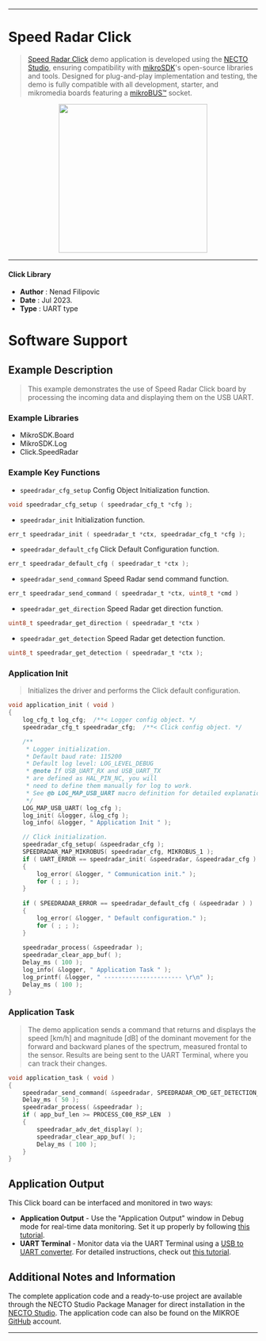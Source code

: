 
---
# Speed Radar Click

> [Speed Radar Click](https://www.mikroe.com/?pid_product=MIKROE-5869) demo application is developed using
the [NECTO Studio](https://www.mikroe.com/necto), ensuring compatibility with [mikroSDK](https://www.mikroe.com/mikrosdk)'s
open-source libraries and tools. Designed for plug-and-play implementation and testing, the demo is fully compatible with
all development, starter, and mikromedia boards featuring a [mikroBUS&trade;](https://www.mikroe.com/mikrobus) socket.

<p align="center">
  <img src="https://www.mikroe.com/?pid_product=MIKROE-5869&image=1" height=300px>
</p>

---

#### Click Library

- **Author**        : Nenad Filipovic
- **Date**          : Jul 2023.
- **Type**          : UART type

# Software Support

## Example Description

> This example demonstrates the use of Speed Radar Click board by processing
> the incoming data and displaying them on the USB UART.

### Example Libraries

- MikroSDK.Board
- MikroSDK.Log
- Click.SpeedRadar

### Example Key Functions

- `speedradar_cfg_setup` Config Object Initialization function.
```c
void speedradar_cfg_setup ( speedradar_cfg_t *cfg );
```

- `speedradar_init` Initialization function.
```c
err_t speedradar_init ( speedradar_t *ctx, speedradar_cfg_t *cfg );
```

- `speedradar_default_cfg` Click Default Configuration function.
```c
err_t speedradar_default_cfg ( speedradar_t *ctx );
```

- `speedradar_send_command` Speed Radar send command function.
```c
err_t speedradar_send_command ( speedradar_t *ctx, uint8_t *cmd )
```

- `speedradar_get_direction` Speed Radar get direction function.
```c
uint8_t speedradar_get_direction ( speedradar_t *ctx )
```

- `speedradar_get_detection` Speed Radar get detection function.
```c
uint8_t speedradar_get_detection ( speedradar_t *ctx );
```

### Application Init

> Initializes the driver and performs the Click default configuration.

```c
void application_init ( void ) 
{
    log_cfg_t log_cfg;  /**< Logger config object. */
    speedradar_cfg_t speedradar_cfg;  /**< Click config object. */

    /** 
     * Logger initialization.
     * Default baud rate: 115200
     * Default log level: LOG_LEVEL_DEBUG
     * @note If USB_UART_RX and USB_UART_TX 
     * are defined as HAL_PIN_NC, you will 
     * need to define them manually for log to work. 
     * See @b LOG_MAP_USB_UART macro definition for detailed explanation.
     */
    LOG_MAP_USB_UART( log_cfg );
    log_init( &logger, &log_cfg );
    log_info( &logger, " Application Init " );

    // Click initialization.
    speedradar_cfg_setup( &speedradar_cfg );
    SPEEDRADAR_MAP_MIKROBUS( speedradar_cfg, MIKROBUS_1 );
    if ( UART_ERROR == speedradar_init( &speedradar, &speedradar_cfg ) ) 
    {
        log_error( &logger, " Communication init." );
        for ( ; ; );
    }
    
    if ( SPEEDRADAR_ERROR == speedradar_default_cfg ( &speedradar ) )
    {
        log_error( &logger, " Default configuration." );
        for ( ; ; );
    }
    
    speedradar_process( &speedradar );
    speedradar_clear_app_buf( );
    Delay_ms ( 100 );
    log_info( &logger, " Application Task " );
    log_printf( &logger, " ---------------------- \r\n" );
    Delay_ms ( 100 );
}
```

### Application Task

> The demo application sends a command that returns and displays the speed [km/h] 
> and magnitude [dB] of the dominant movement for the forward and backward planes of the spectrum,
> measured frontal to the sensor.
> Results are being sent to the UART Terminal, where you can track their changes.

```c
void application_task ( void ) 
{
    speedradar_send_command( &speedradar, SPEEDRADAR_CMD_GET_DETECTION_STR );
    Delay_ms ( 50 );
    speedradar_process( &speedradar );
    if ( app_buf_len >= PROCESS_C00_RSP_LEN  )
    {
        speedradar_adv_det_display( );
        speedradar_clear_app_buf( );
        Delay_ms ( 100 );
    }
}
```

## Application Output

This Click board can be interfaced and monitored in two ways:
- **Application Output** - Use the "Application Output" window in Debug mode for real-time data monitoring.
Set it up properly by following [this tutorial](https://www.youtube.com/watch?v=ta5yyk1Woy4).
- **UART Terminal** - Monitor data via the UART Terminal using
a [USB to UART converter](https://www.mikroe.com/click/interface/usb?interface*=uart,uart). For detailed instructions,
check out [this tutorial](https://help.mikroe.com/necto/v2/Getting%20Started/Tools/UARTTerminalTool).

## Additional Notes and Information

The complete application code and a ready-to-use project are available through the NECTO Studio Package Manager for 
direct installation in the [NECTO Studio](https://www.mikroe.com/necto). The application code can also be found on
the MIKROE [GitHub](https://github.com/MikroElektronika/mikrosdk_click_v2) account.

---
